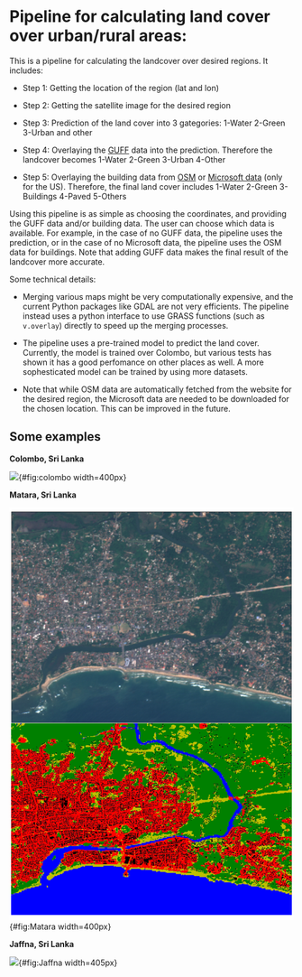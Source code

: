# Pipeline for calculating land cover over urban/rural areas:
This is a pipeline for calculating the landcover over desired regions. It includes:

- Step 1: Getting the location of the region (lat and lon)

- Step 2: Getting the satellite image for the desired region

- Step 3: Prediction of the land cover into 3 gategories: 1-Water 2-Green 3-Urban and other

- Step 4: Overlaying the [GUFF](https://www.dlr.de/eoc/en/desktopdefault.aspx/tabid-9628/16557_read-40454/) data into the prediction. Therefore the landcover becomes 1-Water 2-Green 3-Urban 4-Other

- Step 5: Overlaying the building data from [OSM](https://osmbuildings.org/) or [Microsoft data](https://github.com/microsoft/USBuildingFootprints) (only for the US). Therefore, the final land cover includes 1-Water 2-Green 3-Buildings 4-Paved 5-Others

Using this pipeline is as simple as choosing the coordinates, and providing the GUFF data and/or building data. The user can choose which data is available. For example, in the case of no GUFF data, the pipeline uses the prediction, or in the case of no Microsoft data, the pipeline uses the OSM data for buildings. Note that adding GUFF data makes the final result of the landcover more accurate.

Some technical details:

- Merging various maps might be very computationally expensive, and the current Python packages like GDAL are not very efficients. The pipeline instead uses a python interface to use GRASS functions (such as `v.overlay`) directly to speed up the merging processes. 

- The pipeline uses a pre-trained model to predict the land cover. Currently, the model is trained over Colombo, but various tests has shown it has a good perfomance on other places as well. A more sophesticated model can be trained by using more datasets.

- Note that while OSM data are automatically fetched from the website for the desired region, the Microsoft data are needed to be downloaded for the chosen location. This can be improved in the future.


## Some examples

**Colombo, Sri Lanka**

![](./Examples/Colombo.png){#fig:colombo width=400px}


**Matara, Sri Lanka**

![](./Examples/Matara.png){#fig:Matara width=400px}

**Jaffna, Sri Lanka**

![](./Examples/Jaffna.png){#fig:Jaffna width=405px}